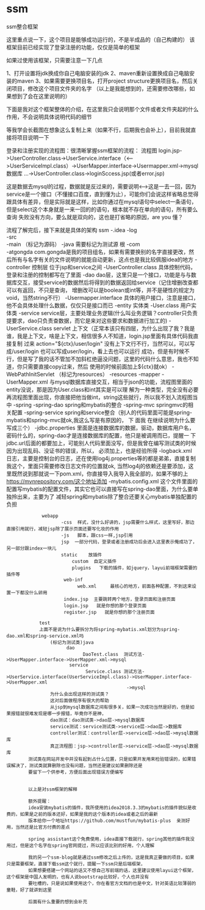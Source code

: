 # ssm
ssm整合框架

这里重点说一下，这个项目是能够成功运行的，不是半成品的（自己构建的）
该框架目前已经实现了登录注册的功能，仅仅是简单的框架

如果过使用该框架，只需要注意一下几点

1、打开设置将jdk换成你自己电脑安装的jdk
2、maven重新设置换成自己电脑安装的maven
3、如果需要更换项目名，打开project structure更换项目名，然后关闭项目，修改这个项目文件夹的名字
（以上是我能想到的，还需要修改哪些，如果想到了会在这里说明的）

下面是我对这个框架整体的介绍，在这里我只会说明那个文件或者文件夹起的什么作用，不会说明具体说明代码的细节

等我学会长截图在想象这么复制上来（如果不行，后期我也会补上），目前我就直接将项目说明一下

登录和注册实现的流程图：很清晰掌握ssm框架的流程：
流程图
login.jsp->UserController.class->UserService.interface（<-->UserServiceImpl.class）->UserMapper.interface->Usermapper.xml->mysql数据库
...->UserController.class->loginSccess.jsp(或者error.jsp)

这是数据去mysql的过程，数据就是反过来的，需要说明<-->这是一去一回，因为service是一个接口（不懂接口百度，直到懂为止），可能你们会说这样省略总觉得
跟具体有差异，但是实际就是这样，比如你通过在mysql语句中select一条语句，但是select这个本身就是一来一回的的语句，根本就不存在单向的语句，所有要么查询
失败没有方向，要么就是双向的，这也是打省略的原因，are you 懂？


流程了解完后，接下来就是具体的架构
ssm
  -.idea
  -log  
  -src  
    -main 
（标记为源码）    -java     需要标记为测试源 根
      -com    
        -atgongda     com.gongda是我的项目组名，如果有需要换别的名字直接更改，然后所有与名字有关的文件说明的就能自动更新，这点也是我比较佩服idea的地方
          -controller   控制层 位于jsp和service之间
            -UserController.class  具体控制代码，登录和注册的控制都写在了里面
          -dao dao层，这里只是一个接口，功能是与与数据库交互，接受service的数据然后将得到的数据返回给service（记住增删改查都可以有返回，不只是查询，
                增删改可以是boolean或int等，并不是硬性的规定为void，当然string不行）
             -Usermapper.interface 具体的用户接口，注意是接口，他不会具体处理什么数据，仅仅只是接口而已
          -entity 实体类
             -User.class 用户实体类
           -service service层，主要处理业务逻辑(什么叫业务逻辑？controller只负责提要求，dao只负责查数据，而它是来对这些要求和数据进行加工的)
              -UserService.class
            servlet 上下文（正常本该只有四层，为什么出现了我？我是谁，我是上下文，啥是上下文，相信很多人不知道，login.jsp里面有具体代码我直接复制
                          过来 action="${ctx}/user/login" 没有上下文行不行，当然可以，可以写成/user/login 也可以写成user/login，看上去也可以运行
                          成功，但是有时候不行，但是写了我的话不管加不加斜杠绝逼没问题，这里的代码什么意思，我也不知道，你只需要直接copy过来，然后
                          使用的时候前面加上${ctx}就ok）
              -WebPathInitServlet
        （标记为resources）    -resources
                -mapper
                      -UserMapper.xml   与mysql数据库直接交互，相当于json的功能，流程图里面的entity没说，那是因为User.class和int其实是可以理
                                         解为一种类型，完全没有必要再流程图里面出现，你直接把他当做int，string这些就行，所以我不划入流程图当中
                -spring
                      -spring-dao               spring和mybatis的整合
                      -spring-mvc               springmvc的相关配置
                      -spring-service          spring和service整合（别人的代码里面可能是spring-mybatis和spring-mvc就ok,我这么写是有原因的，
                                              下 面我 在继续说明为什么要写成三个）
                 -jdbc.properties  里面是连接数据库的数据，驱动，数据库用户名，密码什么的，spring-dao才是连接数据库的配置，他只是被调用而已，提醒一
                                  下jdbc.url后面的都要加上，可能别人代码里面没写，但是我曾在编写测试类的时候因为出现乱码、没证书的错误，所以，
                                  必须加上，也是经验所得
                 -logback.xml   日志，主要是控制台的日志，还在使用log4j.properties等的都是弟弟，直接复制我这个，里面只需要修改日志文件的位置就ok,
                               当然log4j的依赖还是要添加，这里既然说到那就说一下pom.xml，你直接导入我导入我全部的，如果不够的上
                               https://mvnrepository.com/这个地址添加
                 -mybatis.config.xml   这个文件里面的配置写mybatis的配置文件，其实它也可以直接写在spring-dao里面，为什么要单独拎出来，主要为了
                                       减轻spring和mybatis除了整合还要关心mybatis单独配置的负担
                                       
                 webapp
                        -css  样式，没什么好讲的，jsp需要什么样式，这里写好，那边直接引用就行，减轻jsp除了展示页面还要写化妆的作用
                        -js   脚本，跟css一样,jsp引用
                        jsp  一部分代码，登录或者注册成功后会进入这里表示俺成功了，另一部分跟index一块儿
                        static    放插件
                            custom  自定义插件
                            plugins   下载的插件，如jquery，layui前端框架需要的插件等
                         web-inf
                              web.xml     最核心的地方，前面各种配置，不到这来设置一下都没什么卵用
                         index.jsp  主要跳转两个地方，登录页面和注册页面
                         login.jsp   就是你想的那个登录页面
                         register.jsp   就是你想的那个注册页面
                         
                test
                上面不是说为什么要拆分为将spring-mybatis.xml划分为spring-dao.xml和spring-service.xml吗
                    (标记为测试类)java
                          dao
                                DaoTest.class  测试方法->UserMapper.interface->UserMapper.xml->mysql
                           service
                                 Service.class 测试方法->UserService.interface(UserServiceImpl.class)->UserMapper.interface->UserMapper.xml
                                                ->mysql
                    为什么会出现这样的测试类？
                    这对后面做程序有很大的帮助
                    从jsp到mysql数据库之间有很多关，如果一次成功当然是好的，但是如果报错就很难发现是哪一步报错，毕竟你不是神，
                    dao测试：dao测试类->dao层->mysql数据库
                    service测试：service测试类->service层->dao层->数据库
                    controller测试：controller层->service层->dao层->mysql数据库
                    真正流程图：jsp->controller层->service层->dao层->mysql数据库
            测试类在网站开发中并没有起到占什么位置，只是如果开发用来检验错误的，如果错误解决了，测试类就算删除也没有问题，当然还是建议如果删除还是
            要留下一个供参考，方便后面出现错误方便编写
            
            
            以上是对ssm框架的解释
            
            额外提醒：
            idea安装mybatis的插件，我所使用的idea2018.3.3的mybatis的插件貌似是收费的，如果是之前的版本还好，如果是我的这个版本的idea或者之后的最新
            版本给你一个地址https://github.com/mustfun/mybatis-plus  亲测好用，当然还是比官方付费的差点
            
            spring assistant这个免费使用，idea直接下载就行，spring其他的插件我没用过，但是这个名字在spring官网提过，所以应该比别的好用，个人理解
            
            我的另一个ssm-blog就是通过ssm修改之后上传的，这是我真正要做的项目，如果只是需要框架，直接下载ssm这个就行，提醒一下ssm只是后端框架，
            如果想要搭建一个网站的话又不想自己写前端的话，这里建议使用layui这个框架，这个框架是中国人发明的，也有人说bootstrap比较好，个人也并没有
            要吐槽的，只是说如果使用这个，你在看官方文档的也是中文，针对英语比较薄弱的童鞋，好了就讲到这里
            
            后面有什么重要的想到会补充
                      




















